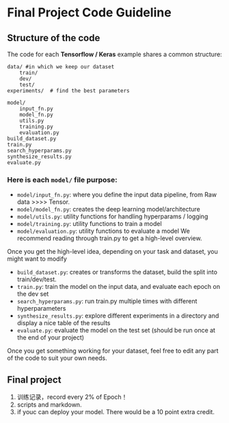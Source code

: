 # Final Project Code Guideline 

## Structure of the code

The code for each **Tensorflow / Keras** example shares a common structure:

	data/ #in which we keep our dataset
	 	train/
    	dev/
    	test/
	experiments/  # find the best parameters
	
	model/
		input_fn.py
		model_fn.py
		utils.py
		training.py
		evaluation.py
	build_dataset.py
	train.py
	search_hyperparams.py
	synthesize_results.py
	evaluate.py

### Here is each `model/` file purpose:

* `model/input_fn.py`: where you define the input data pipeline, from Raw data >>>> Tensor.
* `model/model_fn.py`: creates the deep learning model/architecture
* `model/utils.py`: utility functions for handling hyperparams / logging
* `model/training.py`: utility functions to train a model
* `model/evaluation.py`: utility functions to evaluate a model
We recommend reading through train.py to get a high-level overview.

Once you get the high-level idea, depending on your task and dataset, you might want to modify

* `build_dataset.py`: creates or transforms the dataset, build the split into train/dev/test.
* `train.py`: train the model on the input data, and evaluate each epoch on the dev set
* `search_hyperparams.py`: run train.py multiple times with different hyperparameters
* `synthesize_results.py`: explore different experiments in a directory and display a nice table of the results
* `evaluate.py`: evaluate the model on the test set (should be run once at the end of your project)


Once you get something working for your dataset, feel free to edit any part of the code to suit your own needs.

## Final project 
1. 训练记录，record every 2% of Epoch！
2. scripts and markdown.
3. if youc can deploy your model. There would be a 10 point extra credit.
 